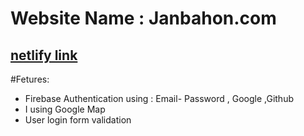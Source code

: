# Website Name : Janbahon.com

## [netlify link](https://wonderful-lichterman-e0db9e.netlify.app/)

#Fetures:
- Firebase Authentication  using : Email- Password , Google ,Github
- I using Google Map
- User login form validation
